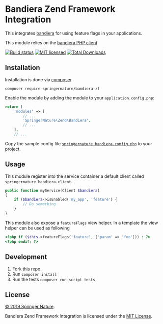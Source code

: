# Bandiera Zend Framework Integration

This integrates [bandiera](https://github.com/springernature/bandiera) for using feature flags in your applications. 

This module relies on the [bandiera PHP client](https://github.com/springernature/bandiera-client-php).

[![Build status][shield-build]][info-build]
[![MIT licensed][shield-license]][info-license]
[![Total Downloads](https://poser.pugx.org/springernature/bandiera-zf/downloads)](https://packagist.org/packages/springernature/bandiera-zf)

## Installation

Installation is done via [composer](https://getcomposer.org/). 


`composer require springernature/bandiera-zf`

Enable the module by adding the module to your `application.config.php`:

```php
return [
    'modules' => [
        // ...
        'SpringerNature\Zend\Bandiera',
        // ...
    ],
    // ...
```

Copy the sample config file [`springernature_bandiera.config.php`](config/springernature_bandiera.config.php) to your project.

## Usage

This module register into the service container a default client called `springernature.bandiera.client`.

```php
public function myService(Client $bandiera)
{
    if ($bandiera->isEnabled('my_app', 'feature') {
        // Do something
    }
}
```

This module also expose a `featureFlags` view helper. In a template the view helper can be used as following

```php
<?php if ($this->featureFlags('feature', ['param' => 'foo'])) : ?>
<?php endif; ?>
```



## Development

1. Fork this repo.
2. Run `composer install`
2. Run the tests `composer run-script tests`

## License

[&copy; 2019 Springer Nature](LICENSE.txt).

Bandiera Zend Framework Integration is licensed under the [MIT License][mit]. 

[mit]: http://opensource.org/licenses/mit-license.php
[info-license]: LICENSE
[info-build]: https://travis-ci.org/springernature/bandiera-zf
[shield-license]: https://img.shields.io/badge/license-MIT-blue.svg
[shield-build]: https://img.shields.io/travis/springernature/bandiera-zf/master.svg
